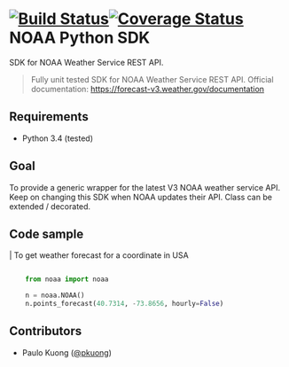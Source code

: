 [![Build Status](https://travis-ci.org/paulokuong/noaa.svg?branch=master)](https://travis-ci.org/paulokuong/knapsack01)[![Coverage Status](https://coveralls.io/repos/github/paulokuong/noaa/badge.svg?branch=master)](https://coveralls.io/github/paulokuong/noaa?branch=master)
NOAA Python SDK
===============

SDK for NOAA Weather Service REST API.

> Fully unit tested SDK for NOAA Weather Service REST API.
Official documentation: https://forecast-v3.weather.gov/documentation

Requirements
------------

* Python 3.4 (tested)

Goal
----

To provide a generic wrapper for the latest V3 NOAA weather service API.
Keep on changing this SDK when NOAA updates their API. Class can be extended
/ decorated.

Code sample
-----------

| To get weather forecast for a coordinate in USA

```python

    from noaa import noaa

    n = noaa.NOAA()
    n.points_forecast(40.7314, -73.8656, hourly=False)
```

Contributors
------------

* Paulo Kuong ([@pkuong](https://github.com/paulokuong))
